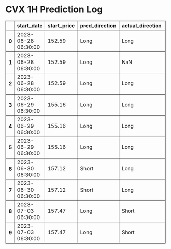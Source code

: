 <h1>CVX 1H Prediction Log</h1>

<table border="1" class="dataframe">
  <thead>
    <tr style="text-align: right;">
      <th></th>
      <th>start_date</th>
      <th>start_price</th>
      <th>pred_direction</th>
      <th>actual_direction</th>
      <th>end_date</th>
      <th>end_price</th>
      <th>confidence</th>
      <th>difference</th>
      <th>model_type</th>
    </tr>
  </thead>
  <tbody>
    <tr>
      <th>0</th>
      <td>2023-06-28 06:30:00</td>
      <td>152.59</td>
      <td>Long</td>
      <td>Long</td>
      <td>2023-06-28 12:00:00</td>
      <td>154.96</td>
      <td>90.909091</td>
      <td>2.37</td>
      <td>NaN</td>
    </tr>
    <tr>
      <th>1</th>
      <td>2023-06-28 06:30:00</td>
      <td>152.59</td>
      <td>Long</td>
      <td>NaN</td>
      <td>NaN</td>
      <td>0.00</td>
      <td>80.645161</td>
      <td>NaN</td>
      <td>NaN</td>
    </tr>
    <tr>
      <th>2</th>
      <td>2023-06-28 06:30:00</td>
      <td>152.59</td>
      <td>Long</td>
      <td>Long</td>
      <td>2023-06-28 12:00:00</td>
      <td>154.96</td>
      <td>80.645161</td>
      <td>2.37</td>
      <td>NaN</td>
    </tr>
    <tr>
      <th>3</th>
      <td>2023-06-29 06:30:00</td>
      <td>155.16</td>
      <td>Long</td>
      <td>Long</td>
      <td>2023-06-29 08:00:00</td>
      <td>155.27</td>
      <td>77.419355</td>
      <td>0.11</td>
      <td>NaN</td>
    </tr>
    <tr>
      <th>4</th>
      <td>2023-06-29 06:30:00</td>
      <td>155.16</td>
      <td>Long</td>
      <td>Long</td>
      <td>2023-06-29 08:00:00</td>
      <td>155.27</td>
      <td>90.909091</td>
      <td>0.11</td>
      <td>NaN</td>
    </tr>
    <tr>
      <th>5</th>
      <td>2023-06-29 06:30:00</td>
      <td>155.16</td>
      <td>Long</td>
      <td>Long</td>
      <td>2023-06-29 08:00:00</td>
      <td>155.27</td>
      <td>90.909091</td>
      <td>0.11</td>
      <td>NaN</td>
    </tr>
    <tr>
      <th>6</th>
      <td>2023-06-30 06:30:00</td>
      <td>157.12</td>
      <td>Short</td>
      <td>Long</td>
      <td>2023-06-30 07:00:00</td>
      <td>157.33</td>
      <td>90.625000</td>
      <td>0.21</td>
      <td>NaN</td>
    </tr>
    <tr>
      <th>7</th>
      <td>2023-06-30 06:30:00</td>
      <td>157.12</td>
      <td>Short</td>
      <td>Long</td>
      <td>2023-06-30 07:00:00</td>
      <td>157.33</td>
      <td>77.419355</td>
      <td>0.21</td>
      <td>NaN</td>
    </tr>
    <tr>
      <th>8</th>
      <td>2023-07-03 06:30:00</td>
      <td>157.47</td>
      <td>Long</td>
      <td>Short</td>
      <td>2023-07-03 06:30:00</td>
      <td>157.47</td>
      <td>77.419355</td>
      <td>0.00</td>
      <td>NaN</td>
    </tr>
    <tr>
      <th>9</th>
      <td>2023-07-03 06:30:00</td>
      <td>157.47</td>
      <td>Long</td>
      <td>Short</td>
      <td>2023-07-03 06:30:00</td>
      <td>157.47</td>
      <td>90.625000</td>
      <td>0.00</td>
      <td>Wein</td>
    </tr>
  </tbody>
</table>